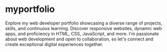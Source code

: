 # myportfolio
 Explore my web developer portfolio showcasing a diverse range of projects, skills, and continuous learning. Discover responsive websites, dynamic web apps, and proficiency in HTML, CSS, JavaScript, and more. I'm passionate about web development and open to collaboration, so let's connect and create exceptional digital experiences together.
